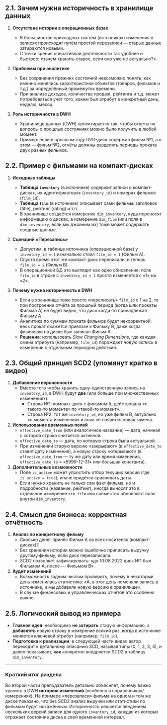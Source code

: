 ## 2.1. Зачем нужна историчность в хранилище данных

1. **Отсутствие истории в операционных базах**  
   - В большинстве прикладных систем (источниках) изменения в записях происходят путём простой перезаписи — старые данные затираются новыми.  
   - С точки зрения оперативной деятельности так удобнее и быстрее: «зачем хранить старое, если оно уже не актуально?».

2. **Проблемы при аналитике**  
   - Без сохранения прежних состояний невозможно понять, как именно менялись характеристики объектов (товаров, фильмов и т.д.) за определённый промежуток времени.  
   - При анализе доходов, количества продаж, рейтинга и т.д. может потребоваться учёт того, *каким* был атрибут в конкретный день, неделю, месяц.

3. **Роль историчности в DWH**  
   - Хранилище данных (DWH) проектируется так, чтобы ответы на вопросы о прошлых состояниях можно было получить в любой момент.  
   - Пример: если в прошлом году DVD-диск содержал фильм №1, а в этом — фильм №2, отчёты должны разделять периоды проката двух разных фильмов.

## 2.2. Пример с фильмами на компакт-дисках

1. **Исходные таблицы**  
   - **Таблица `inventory`** (в источнике) содержит записи о компакт-дисках, их идентификаторах (`inventory_id`) и номерах фильмов (`film_id`).  
   - **Таблица `film`** (в источнике) описывает сами фильмы: заголовок (title), рейтинг (rating) и т.п.  
   - В хранилище создаётся измерение `dim_inventory`, куда переносят информацию о дисках, а измерение `dim_film` (или поля в `dim_inventory`, если мы джойним их) тоже может содержать сводные данные.

2. **Сценарий «Перезапись»**  
   - Допустим, в таблице источника (операционной базе) у `inventory_id = 1` изначально стоял `film_id = 1` (Фильм A).  
   - Спустя время этот же компакт-диск переписали, и теперь `film_id = 2` (Фильм B).  
   - В операционной БД это выглядит как одно обновление: поле `film_id` в строке с `inventory_id = 1` просто изменяется с «1» на «2».

3. **Почему нужна историчность в DWH**  
   - Если в хранилище тоже просто «переписать» `film_id` с 1 на 2, то при построении отчёта за прошлый период (когда шли прокаты Фильма A) не будет видно, что диск когда-то принадлежал Фильму A.  
   - Аналитика по суммам проката фильмов будет некорректной: весь прокат окажется привязан к Фильму B, даже когда физически на диске был записан Фильм A.  
   - **Решение**: использовать *Slow Changing Dimensions*, где каждая смена атрибута (например, `film_id`) порождает *новую запись* в измерении с отдельным периодом действия.

## 2.3. Общий принцип SCD2 (упомянут кратко в видео)

1. **Добавление версионности**  
   - Вместо того чтобы хранить одну-единственную запись на `inventory_id`, в DWH будут **две** (или больше при множественных изменениях):  
     - Строка №1: компакт-диск с фильмом A, действовала «с такого-то момента» по «такой-то момент».  
     - Строка №2: тот же `inventory_id`, но уже фильм B, актуально «с момента изменения» и пока не появится новая замена.
2. **Использование временных полей**  
   - `effective_date_from` (или аналогичное название) — дата, начиная с которой строка считается активной.  
   - `effective_date_to` — дата, по которую строка была актуальной.  
   - При изменении старую версию «закрывают» (в `effective_date_to` ставят дату изменения), а новую строку «открывают» (в `effective_date_from` — ту же дату или время изменения, `effective_date_to` = «9999-12-31» или большая константа).
3. **Дополнительные возможности**  
   - Поле `is_active` может упростить отбор текущих версий (где `is_active = true`); иначе придётся сравнивать даты.  
   - Если нужно хранить не только сам факт фильма, но и подробности (название, рейтинг), иногда выносят это в отдельное измерение `dim_film` или совместно обновляют поля внутри `dim_inventory`.

## 2.4. Смысл для бизнеса: корректная отчётность

1. **Анализ по конкретному фильму**  
   - Сколько денег принёс Фильм A на всех носителях (компакт-дисках)?  
   - Без хранения истории можно ошибочно приписать выручку другому фильму, если диск перезаписали.  
   - SCD2 позволяет зафиксировать: «до 10.08.2022 диск №1 был Фильмом A, после — Фильмом B».
2. **Аудит изменений**  
   - Возможность задним числом проверить, почему в некоторый день изменилась статистика: «А, в этот день поменяли запись в источнике, и мы добавили новую версию в хранилище».  
   - В случае финансовых и управленческих отчётов это особенно важно.

## 2.5. Логический вывод из примера

- **Главная идея**: необходимо **не затирать** старую информацию, а **добавлять** новую строку в измерение всякий раз, когда в источнике меняется ключевой атрибут (например, `film_id`).
- **Подготовка к реализации**: в следующей части видео автор переходит к детальному описанию SCD, называя типы (0, 1, 2, 3, 4), и далее показывает, **как** конкретно внедряется SCD2 в таблицу `dim_inventory`.

---

### Краткий итог раздела
Во второй части преподаватель детально объясняет, почему важно хранить в DWH **историю изменений** (особенно в справочниках/измерениях). На примере «перезаписи» фильма на одном и том же диске показано, что без SCD2 анализ выручки или статистики по фильмам будет искажённым. Историчность решается введением нескольких версий записи для одного `inventory_id`, каждая из которых отражает состояние диска в свой временной интервал.  
